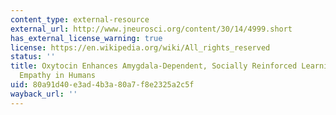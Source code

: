 ```yaml
---
content_type: external-resource
external_url: http://www.jneurosci.org/content/30/14/4999.short
has_external_license_warning: true
license: https://en.wikipedia.org/wiki/All_rights_reserved
status: ''
title: Oxytocin Enhances Amygdala-Dependent, Socially Reinforced Learning and Emotional
  Empathy in Humans
uid: 80a91d40-e3ad-4b3a-80a7-f8e2325a2c5f
wayback_url: ''
---
```

